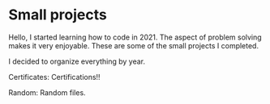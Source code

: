 # Small projects

Hello, I started learning how to code in 2021. The aspect of problem solving makes it very enjoyable. These are some of the small projects I completed.

I decided to organize everything by year.

Certificates: Certifications!!

Random: Random files.
